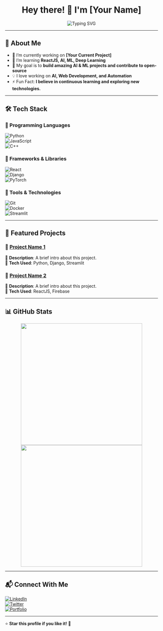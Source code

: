 <h1 align="center">Hey there! 👋 I'm [Your Name]</h1>

<p align="center">
  <img src="https://readme-typing-svg.demolab.com?font=Fira+Code&size=22&pause=1000&color=F75C7E&width=435&lines=Passionate+Developer;AI+%26+ML+Enthusiast;Open+Source+Contributor;Tech+Content+Creator" alt="Typing SVG" />
</p>

---

## 🚀 About Me  

- 🔭 I’m currently working on **[Your Current Project]**  
- 🌱 I’m learning **ReactJS, AI, ML, Deep Learning**  
- 🎯 My goal is to **build amazing AI & ML projects and contribute to open-source**  
- 💡 I love working on **AI, Web Development, and Automation**  
- ⚡ Fun Fact: **I believe in continuous learning and exploring new technologies.**  

---

## 🛠️ Tech Stack  

### 🔹 Programming Languages  
![Python](https://img.shields.io/badge/Python-3776AB?style=for-the-badge&logo=python&logoColor=white)  
![JavaScript](https://img.shields.io/badge/JavaScript-F7DF1E?style=for-the-badge&logo=javascript&logoColor=black)  
![C++](https://img.shields.io/badge/C%2B%2B-00599C?style=for-the-badge&logo=c%2B%2B&logoColor=white)  

### 🔹 Frameworks & Libraries  
![React](https://img.shields.io/badge/React-20232A?style=for-the-badge&logo=react&logoColor=61DAFB)  
![Django](https://img.shields.io/badge/Django-092E20?style=for-the-badge&logo=django&logoColor=white)  
![PyTorch](https://img.shields.io/badge/PyTorch-EE4C2C?style=for-the-badge&logo=pytorch&logoColor=white)  

### 🔹 Tools & Technologies  
![Git](https://img.shields.io/badge/Git-F05032?style=for-the-badge&logo=git&logoColor=white)  
![Docker](https://img.shields.io/badge/Docker-2496ED?style=for-the-badge&logo=docker&logoColor=white)  
![Streamlit](https://img.shields.io/badge/Streamlit-FF4B4B?style=for-the-badge&logo=streamlit&logoColor=white)  

---

## 📌 Featured Projects  

### 🚀 [Project Name 1](https://github.com/yourusername/project1)  
🔹 **Description**: A brief intro about this project.  
🔹 **Tech Used**: Python, Django, Streamlit  

### 🚀 [Project Name 2](https://github.com/yourusername/project2)  
🔹 **Description**: A brief intro about this project.  
🔹 **Tech Used**: ReactJS, Firebase  

---

## 📊 GitHub Stats  

<p align="center">
  <img src="https://github-readme-streak-stats.herokuapp.com/?user=yourusername&theme=radical&hide_border=true" width="400"/>
  <img src="https://github-readme-stats.vercel.app/api?username=yourusername&show_icons=true&theme=radical&hide_border=true" width="400"/>
</p>

---

## 📬 Connect With Me  

[![LinkedIn](https://img.shields.io/badge/LinkedIn-0A66C2?style=for-the-badge&logo=linkedin&logoColor=white)](https://www.linkedin.com/in/yourlinkedin)  
[![Twitter](https://img.shields.io/badge/Twitter-1DA1F2?style=for-the-badge&logo=twitter&logoColor=white)](https://twitter.com/yourtwitter)  
[![Portfolio](https://img.shields.io/badge/Portfolio-FF5722?style=for-the-badge&logo=firefox&logoColor=white)](https://yourportfolio.com)  

---

⭐ **Star this profile if you like it!** 🌟
